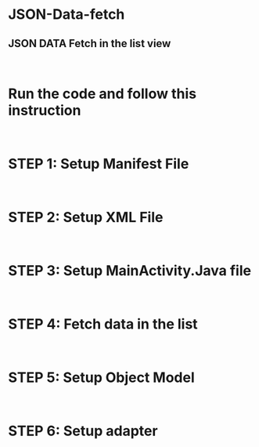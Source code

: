 # JSON-Data-fetch
<h2>JSON DATA Fetch in the list view </h2> <br>
<h1>Run the code and follow this instruction </h1><br>
<h1> STEP 1: Setup Manifest File </h1> <br>
<h1> STEP 2: Setup XML File </h1> <br>
<h1> STEP 3: Setup MainActivity.Java file  </h1> <br>
<h1> STEP 4: Fetch data in the list </h1> <br>
<h1> STEP 5: Setup Object Model </h1> <br>
<h1> STEP 6: Setup adapter </h1> <br>


